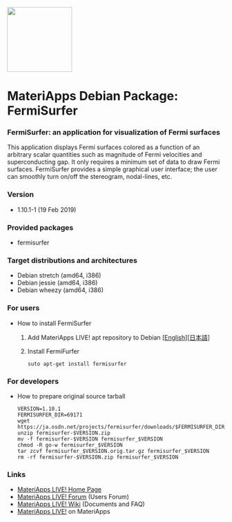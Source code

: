 <img src="https://ma.issp.u-tokyo.ac.jp/wp-content/themes/materiapps/images/materiapps.svg" width=150>

# MateriApps Debian Package: FermiSurfer

### FermiSurfer: an application for visualization of Fermi surfaces

This application displays Fermi surfaces colored as a function of an arbitrary scalar quantities such as magnitude of Fermi velocities and superconducting gap.  It only requires a minimum set of data to draw Fermi surfaces. FermiSurfer provides a simple graphical user interface; the user can smoothly turn on/off the stereogram, nodal-lines, etc.

### Version

* 1.10.1-1 (19 Feb 2019)
 
### Provided packages

* fermisurfer

### Target distributions and architectures

* Debian stretch (amd64, i386)
* Debian jessie (amd64, i386)
* Debian wheezy (amd64, i386)

### For users

* How to install FermiSurfer

  1. Add MateriApps LIVE! apt repository to Debian [[English](https://github.com/cmsi/MateriAppsLive/wiki/UsingMateriAppsInDebian-en)][[日本語](https://github.com/cmsi/MateriAppsLive/wiki/UsingMateriAppsInDebian)]

  2. Install FermiFurfer

     ```
     suto apt-get install fermisurfer
     ```

### For developers

* How to prepare original source tarball

  ```
  VERSION=1.10.1
  FERMISURFER_DIR=69171
  wget https://ja.osdn.net/projects/fermisurfer/downloads/$FERMISURFER_DIR/fermisurfer-$VERSION.zip
  unzip fermisurfer-$VERSION.zip
  mv -f fermisurfer-$VERSION fermisurfer_$VERSION
  chmod -R go-w fermisurfer_$VERSION
  tar zcvf fermisurfer_$VERSION.orig.tar.gz fermisurfer_$VERSION
  rm -rf fermisurfer-$VERSION.zip fermisurfer_$VERSION
  ```

### Links
  
* [MateriApps LIVE! Home Page](http://cmsi.github.io/MateriAppsLive/)
* [MateriApps LIVE! Forum](https://github.com/cmsi/MateriAppsLive-forum/wiki) (Users Forum)
* [MateriApps LIVE! Wiki](https://github.com/cmsi/MateriAppsLive/wiki) (Documents and FAQ)
* [MateriApps LIVE!](https://ma.issp.u-tokyo.ac.jp/en/app/275) on MateriApps